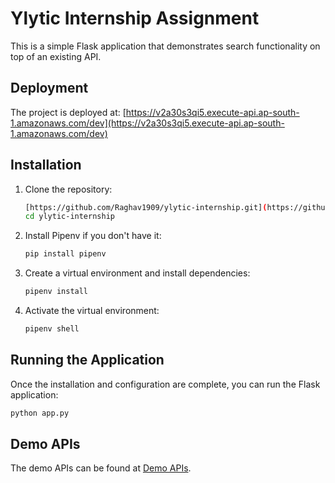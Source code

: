 # Ylytic Internship Assignment

This is a simple Flask application that demonstrates search functionality on top of an existing API.

## Deployment

The project is deployed at: [https://v2a30s3qi5.execute-api.ap-south-1.amazonaws.com/dev](https://v2a30s3qi5.execute-api.ap-south-1.amazonaws.com/dev)

## Installation

1. Clone the repository:

    ```bash
    [https://github.com/Raghav1909/ylytic-internship.git](https://github.com/Raghav1909/ylytic-internship.git)
    cd ylytic-internship
    ```

2. Install Pipenv if you don't have it:

    ```bash
    pip install pipenv
    ```

3. Create a virtual environment and install dependencies:

    ```bash
    pipenv install
    ```

4. Activate the virtual environment:

    ```bash
    pipenv shell
    ```

## Running the Application

Once the installation and configuration are complete, you can run the Flask application:

```bash
python app.py
```

## Demo APIs

The demo APIs can be found at [Demo APIs](demo_API.md).
